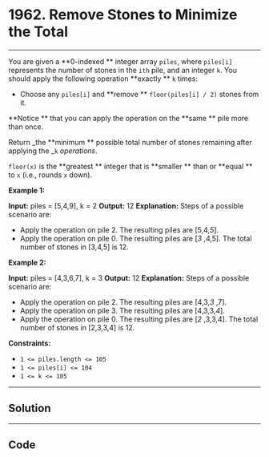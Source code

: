 # 1962. Remove Stones to Minimize the Total

---

You are given a **0-indexed ** integer array `piles`, where `piles[i]` represents the number of stones in the `ith` pile, and an integer `k`. You should apply the following operation **exactly ** `k` times:

  * Choose any `piles[i]` and **remove ** `floor(piles[i] / 2)` stones from it.



**Notice ** that you can apply the operation on the **same ** pile more than once.

Return _the **minimum ** possible total number of stones remaining after applying the _`k` _operations_.

`floor(x)` is the **greatest ** integer that is **smaller ** than or **equal ** to `x` (i.e., rounds `x` down).

 

**Example 1:**


**Input:** piles = [5,4,9], k = 2
**Output:** 12
**Explanation:**  Steps of a possible scenario are:
- Apply the operation on pile 2. The resulting piles are [5,4,_5_].
- Apply the operation on pile 0. The resulting piles are [_3_ ,4,5].
The total number of stones in [3,4,5] is 12.


**Example 2:**


**Input:** piles = [4,3,6,7], k = 3
**Output:** 12
**Explanation:**  Steps of a possible scenario are:
- Apply the operation on pile 2. The resulting piles are [4,3,_3_ ,7].
- Apply the operation on pile 3. The resulting piles are [4,3,3,_4_].
- Apply the operation on pile 0. The resulting piles are [_2_ ,3,3,4].
The total number of stones in [2,3,3,4] is 12.


 

**Constraints:**

  * `1 <= piles.length <= 105`
  * `1 <= piles[i] <= 104`
  * `1 <= k <= 105`

---

## Solution



---

## Code
```python


```